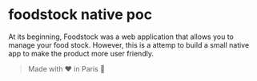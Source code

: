 # foodstock native poc

 At its beginning, Foodstock was a web application that allows you to manage your food stock. However, this is a attemp to build a small native app to make the product more user friendly. 

> Made with ❤️ in Paris 🥐